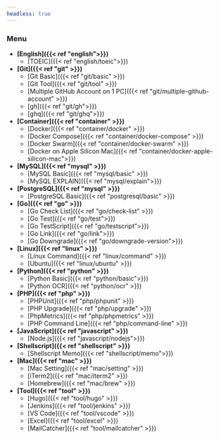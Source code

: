 ```yaml
---
headless: true
---
```


### Menu
* **[English]({{< ref "english">}})**
  - [TOEIC]({{< ref "english/toeic">}})
* **[Git]({{< ref "git" >}})**
  - [Git Basic]({{< ref "git/basic" >}})
  - [Git Tool]({{< ref "git/tool" >}})
  - [Multiple GitHub Account on 1 PC]({{< ref "git/multiple-github-account" >}})
  - [gh]({{< ref "git/gh">}})
  - [ghq]({{< ref "git/ghq">}})
* **[Container]({{< ref "container" >}})**
  - [Docker]({{< ref "container/docker" >}})
  - [Docker Compose]({{< ref "container/docker-compose" >}})
  - [Docker Swarm]({{< ref "container/docker-swarm" >}})
  - [Docker on Apple Silicon Mac]({{< ref "container/docker-apple-silicon-mac">}})
* **[MySQL]({{< ref "mysql" >}})**
  - [MySQL Basic]({{< ref "mysql/basic" >}})
  - [MySQL EXPLAIN]({{< ref "mysql/explain">}})
* **[PostgreSQL]({{< ref "mysql" >}})**
  - [PostgreSQL Basic]({{< ref "postgresql/basic" >}})
* **[Go]({{< ref "go" >}})**
  - [Go Check List]({{< ref "go/check-list" >}})
  - [Go Test]({{< ref "go/test">}})
  - [Go TestScript]({{< ref "go/testscript">}})
  - [Go Link]({{< ref "go/link">}})
  - [Go Downgrade]({{< ref "go/downgrade-version">}})
* **[Linux]({{< ref "linux" >}})**
  - [Linux Command]({{< ref "linux/command" >}})
  - [Ubuntu]({{< ref "linux/ubuntu" >}})
* **[Python]({{< ref "python" >}})**
  - [Python Basic]({{< ref "python/basic">}})
  - [Python OCR]({{< ref "python/ocr" >}})
* **[PHP]({{< ref "php" >}})**
  - [PHPUnit]({{< ref "php/phpunit" >}})
  - [PHP Upgrade]({{< ref "php/upgrade" >}})
  - [PhpMetrics]({{< ref "php/phpmetrics" >}})
  - [PHP Command Line]({{< ref "php/command-line" >}})
* **[JavaScript]({{< ref "javascript" >}})**
  - [Node.js]({{< ref "javascript/nodejs">}})
* **[Shellscript]({{< ref "shellscript" >}})**
  - [Shellscript Memo]({{< ref "shellscript/memo">}})
* **[Mac]({{< ref "mac" >}})**
  - [Mac Setting]({{< ref "mac/setting" >}})
  - [iTerm2]({{< ref "mac/iterm2" >}})
  - [Homebrew]({{< ref "mac/brew" >}})
* **[Tool]({{< ref "tool" >}})**
  - [Hugo]({{< ref "tool/hugo" >}})
  - [Jenkins]({{< ref "tool/jenkins" >}})
  - [VS Code]({{< ref "tool/vscode" >}})
  - [Excel]({{< ref "tool/excel" >}})
  - [MailCatcher]({{< ref "tool/mailcatcher" >}})

